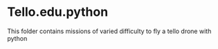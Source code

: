 # Tello.edu.python
This folder contains missions of varied difficulty to fly a tello drone with python

